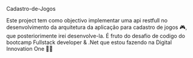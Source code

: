 Cadastro-de-Jogos

Este project tem como objectivo implementar uma api restfull 
no desenvolvimento da arquitetura da aplicação para cadastro de jogos 🎮, que posteriorimente irei desenvolve-la.
É fruto do desafio de codigo do bootcamp Fullstack developer & .Net que estou fazendo na Digital Innovation One 👨‍🎓
